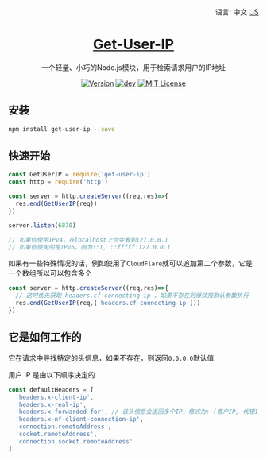 <div align="right">
  语言:
  中文
  <a title="English" href="/README_EN.md">US</a>
</div>

<h1 align="center"><a href="https://github.com/lete114/Get-User-IP" target="_blank">Get-User-IP</a></h1>
<p align="center">一个轻量、小巧的Node.js模块，用于检索请求用户的IP地址</p>

<p align="center">
    <a href="https://github.com/Lete114/Get-User-IP/releases/"><img src="https://img.shields.io/npm/v/get-user-ip" alt="Version"></a>
    <a href="https://github.com/Lete114/Get-User-IP/tree/main"><img src="https://img.shields.io/github/package-json/v/Lete114/Get-User-IP/main?color=%231ab1ad&label=main" alt="dev"></a>
    <a href="https://github.com/Lete114/Get-User-IP/blob/master/LICENSE"><img src="https://img.shields.io/github/license/Lete114/Get-User-IP?color=FF5531" alt="MIT License"></a>
</p>

## 安装

```bash
npm install get-user-ip --save
```

## 快速开始

```javascript
const GetUserIP = require('get-user-ip')
const http = require('http')

const server = http.createServer((req,res)=>{
  res.end(GetUserIP(req))
})

server.listen(6870)

// 如果你使用IPv4，在localhost上你会看到127.0.0.1
// 如果你使用的是IPv6，则为::1, ::fffff:127.0.0.1
```

如果有一些特殊情况的话，例如使用了`CloudFlare`就可以追加第二个参数，它是一个数组所以可以包含多个

```javascript
const server = http.createServer((req,res)=>{
  // 这时优先获取 headers.cf-connecting-ip ，如果不存在则继续按默认参数执行
  res.end(GetUserIP(req,['headers.cf-connecting-ip']))
})
```

## 它是如何工作的

它在请求中寻找特定的头信息，如果不存在，则返回`0.0.0.0`默认值

用户 IP 是由以下顺序决定的

```javascript
const defaultHeaders = [
  'headers.x-client-ip',
  'headers.x-real-ip',
  'headers.x-forwarded-for', // 该头信息会返回多个IP，格式为: (客户IP, 代理1 IP,代理2 IP...) 所以返回第一个
  'headers.x-nf-client-connection-ip',
  'connection.remoteAddress',
  'socket.remoteAddress',
  'connection.socket.remoteAddress'
]
```
